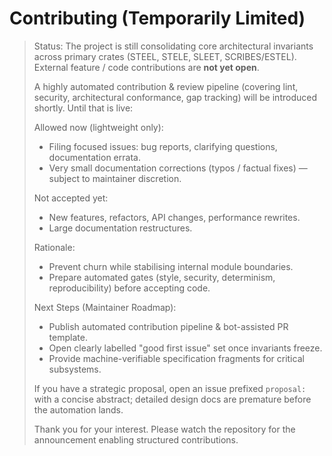 # Contributing (Temporarily Limited)

> Status: The project is still consolidating core architectural invariants across primary crates (STEEL, STELE, SLEET, SCRIBES/ESTEL). External feature / code contributions are **not yet open**.
>
> A highly automated contribution & review pipeline (covering lint, security, architectural conformance, gap tracking) will be introduced shortly. Until that is live:
>
> Allowed now (lightweight only):
>
> - Filing focused issues: bug reports, clarifying questions, documentation errata.
> - Very small documentation corrections (typos / factual fixes) — subject to maintainer discretion.
>
> Not accepted yet:
>
> - New features, refactors, API changes, performance rewrites.
> - Large documentation restructures.
>
> Rationale:
>
> - Prevent churn while stabilising internal module boundaries.
> - Prepare automated gates (style, security, determinism, reproducibility) before accepting code.
>
> Next Steps (Maintainer Roadmap):
>
> - Publish automated contribution pipeline & bot-assisted PR template.
> - Open clearly labelled "good first issue" set once invariants freeze.
> - Provide machine-verifiable specification fragments for critical subsystems.
>
> If you have a strategic proposal, open an issue prefixed `proposal:` with a concise abstract; detailed design docs are premature before the automation lands.
>
> Thank you for your interest. Please watch the repository for the announcement enabling structured contributions.
